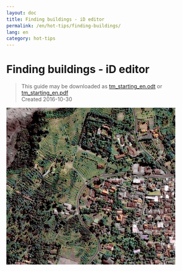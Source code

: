 ```yaml
---
layout: doc
title: Finding buildings - iD editor
permalink: /en/hot-tips/finding-buildings/
lang: en
category: hot-tips
---
```


Finding buildings - iD editor
============

> This guide may be downloaded as [tm_starting_en.odt](/files/tm_starting_en.odt) or [tm_starting_en.pdf](/files/tm_starting_en.pdf)  
> Created 2016-10-30  


![A village in Indonesia][]


[A village in Indonesia]: /images/beginner/village-in-indonesia.png
